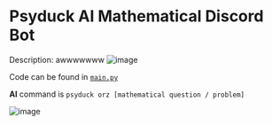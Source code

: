 # Psyduck AI Mathematical Discord Bot
Description: awwwwwww ![image](https://github.com/intrepidbird/psyduck/assets/140008493/d4679904-8d59-461f-87c1-3c08c480bc28)

Code can be found in [`main.py`](https://github.com/intrepidbird/psyduck/blob/main/main.py)

**AI** command is `psyduck orz [mathematical question / problem]`

![image](https://github.com/intrepidbird/psyduck/assets/140008493/9386427a-d2ad-4cd0-9538-521958acf77d)
